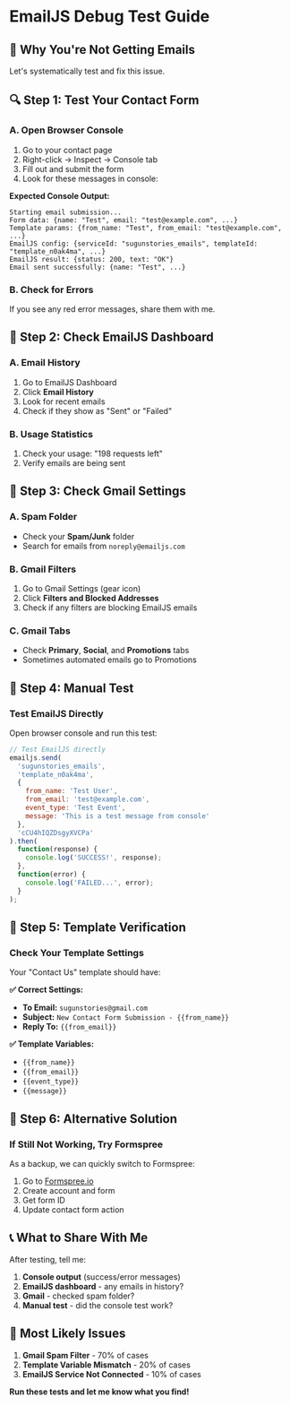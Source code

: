 # EmailJS Debug Test Guide

## 🚨 **Why You're Not Getting Emails**

Let's systematically test and fix this issue.

## 🔍 **Step 1: Test Your Contact Form**

### **A. Open Browser Console**
1. Go to your contact page
2. Right-click → Inspect → Console tab
3. Fill out and submit the form
4. Look for these messages in console:

**Expected Console Output:**
```
Starting email submission...
Form data: {name: "Test", email: "test@example.com", ...}
Template params: {from_name: "Test", from_email: "test@example.com", ...}
EmailJS config: {serviceId: "sugunstories_emails", templateId: "template_n0ak4ma", ...}
EmailJS result: {status: 200, text: "OK"}
Email sent successfully: {name: "Test", ...}
```

### **B. Check for Errors**
If you see any red error messages, share them with me.

## 🔧 **Step 2: Check EmailJS Dashboard**

### **A. Email History**
1. Go to EmailJS Dashboard
2. Click **Email History**
3. Look for recent emails
4. Check if they show as "Sent" or "Failed"

### **B. Usage Statistics**
1. Check your usage: "198 requests left"
2. Verify emails are being sent

## 📧 **Step 3: Check Gmail Settings**

### **A. Spam Folder**
- Check your **Spam/Junk** folder
- Search for emails from `noreply@emailjs.com`

### **B. Gmail Filters**
1. Go to Gmail Settings (gear icon)
2. Click **Filters and Blocked Addresses**
3. Check if any filters are blocking EmailJS emails

### **C. Gmail Tabs**
- Check **Primary**, **Social**, and **Promotions** tabs
- Sometimes automated emails go to Promotions

## 🧪 **Step 4: Manual Test**

### **Test EmailJS Directly**
Open browser console and run this test:

```javascript
// Test EmailJS directly
emailjs.send(
  'sugunstories_emails',
  'template_n0ak4ma',
  {
    from_name: 'Test User',
    from_email: 'test@example.com',
    event_type: 'Test Event',
    message: 'This is a test message from console'
  },
  'cCU4hIQZDsgyXVCPa'
).then(
  function(response) {
    console.log('SUCCESS!', response);
  },
  function(error) {
    console.log('FAILED...', error);
  }
);
```

## 🎯 **Step 5: Template Verification**

### **Check Your Template Settings**
Your "Contact Us" template should have:

**✅ Correct Settings:**
- **To Email:** `sugunstories@gmail.com`
- **Subject:** `New Contact Form Submission - {{from_name}}`
- **Reply To:** `{{from_email}}`

**✅ Template Variables:**
- `{{from_name}}`
- `{{from_email}}`
- `{{event_type}}`
- `{{message}}`

## 🔄 **Step 6: Alternative Solution**

### **If Still Not Working, Try Formspree**
As a backup, we can quickly switch to Formspree:

1. Go to [Formspree.io](https://formspree.io/)
2. Create account and form
3. Get form ID
4. Update contact form action

## 📞 **What to Share With Me**

After testing, tell me:

1. **Console output** (success/error messages)
2. **EmailJS dashboard** - any emails in history?
3. **Gmail** - checked spam folder?
4. **Manual test** - did the console test work?

## 🎯 **Most Likely Issues**

1. **Gmail Spam Filter** - 70% of cases
2. **Template Variable Mismatch** - 20% of cases
3. **EmailJS Service Not Connected** - 10% of cases

**Run these tests and let me know what you find!** 
